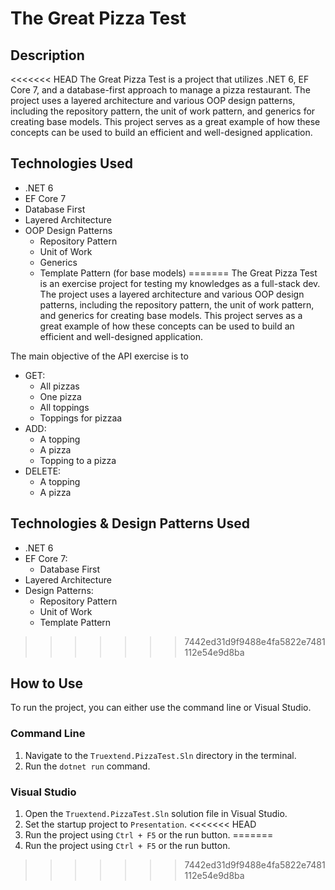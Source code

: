 # The Great Pizza Test

## Description

<<<<<<< HEAD
The Great Pizza Test is a project that utilizes .NET 6, EF Core 7, and a database-first approach to manage a pizza restaurant. The project uses a layered architecture and various OOP design patterns, including the repository pattern, the unit of work pattern, and generics for creating base models. This project serves as a great example of how these concepts can be used to build an efficient and well-designed application.

## Technologies Used

- .NET 6
- EF Core 7
- Database First
- Layered Architecture
- OOP Design Patterns
  - Repository Pattern
  - Unit of Work
  - Generics
  - Template Pattern (for base models)
=======
The Great Pizza Test is an exercise project for testing my knowledges as a full-stack dev. The project uses a layered architecture and various OOP design patterns, including the repository pattern, the unit of work pattern, and generics for creating base models. This project serves as a great example of how these concepts can be used to build an efficient and well-designed application.

The main objective of the API exercise is to 
- GET:
  - All pizzas
  - One pizza
  - All toppings
  - Toppings for pizzaa
- ADD:
  - A topping
  - A pizza
  - Topping to a pizza
- DELETE:
  - A topping
  - A pizza  

## Technologies & Design Patterns Used

- .NET 6
- EF Core 7:
  - Database First
- Layered Architecture
- Design Patterns:
  - Repository Pattern
  - Unit of Work
  - Template Pattern
>>>>>>> 7442ed31d9f9488e4fa5822e7481112e54e9d8ba

## How to Use

To run the project, you can either use the command line or Visual Studio.

### Command Line

1. Navigate to the `Truextend.PizzaTest.Sln` directory in the terminal.
2. Run the `dotnet run` command.

### Visual Studio

1. Open the `Truextend.PizzaTest.Sln` solution file in Visual Studio.
2. Set the startup project to `Presentation`.
<<<<<<< HEAD
3. Run the project using `Ctrl + F5` or the run button.
=======
3. Run the project using `Ctrl + F5` or the run button.
>>>>>>> 7442ed31d9f9488e4fa5822e7481112e54e9d8ba
